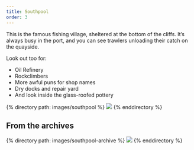 ```yaml
---
title: Southpool
order: 3
---
```


This is the famous fishing village, sheltered at the bottom of the cliffs. It’s always busy in the port, and you can see trawlers unloading their catch on the quayside. 

Look out too for:

* Oil Refinery
* Rockclimbers
* More awful puns for shop names
* Dry docks and repair yard
* And look inside the glass-roofed pottery

<div class="gallery">
{% directory path: images/southpool %}
  <img src="{{ file.url | prepend: site.baseurl }}" />
{% enddirectory %}
</div>

## From the archives

<div class="gallery">
{% directory path: images/southpool-archive %}
  <img src="{{ file.url | prepend: site.baseurl }}" />
{% enddirectory %}
</div>